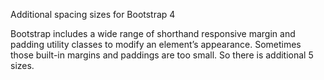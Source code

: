 Additional spacing sizes for Bootstrap 4

Bootstrap includes a wide range of shorthand responsive margin and padding utility classes to modify an element’s appearance.
Sometimes those built-in margins and paddings are too small. So there is additional 5 sizes.
